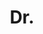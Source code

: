 ---
name: Vibhav Vineet
title: Dr.
email: NULL
website: http://vibhavvineet.info/
note: Departed to Stanford, Examined by Prof. Antonio Torralba, MIT
category: Graduated PhD Students
photo: 
year: 2014
---
